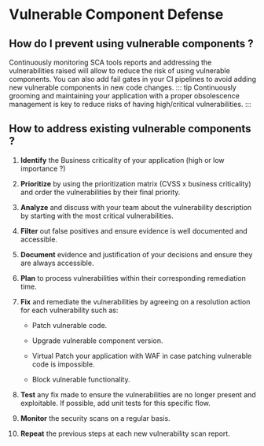 # Vulnerable Component Defense

## How do I prevent using vulnerable components ?

Continuously monitoring SCA tools reports and addressing the vulnerabilities raised will allow to reduce the risk of using vulnerable components.
You can also add fail gates in your CI pipelines to avoid adding new vulnerable components in new code changes.
::: tip
Continuously grooming and maintaining your application with a proper obsolescence management is key to reduce risks of having high/critical vulnerabilities.
:::

## How to address existing vulnerable components ?

1. **Identify** the Business criticality of your application (high or low importance ?)
   
1. **Prioritize** by using the prioritization matrix (CVSS x business criticality) and order the vulnerabilities by their final priority.
    
1. **Analyze** and discuss with your team about the vulnerability description by starting with the most critical vulnerabilities.
    
1. **Filter** out false positives and ensure evidence is well documented and accessible.

1. **Document** evidence and justification of your decisions and ensure they are always accessible.
    
1. **Plan** to process vulnerabilities within their corresponding remediation time.
    
1. **Fix** and remediate the  vulnerabilities by agreeing on a resolution action for each vulnerability such as:
        
    - Patch vulnerable code.
        
    - Upgrade vulnerable component version.
    
    - Virtual Patch your application with WAF in case patching vulnerable code is impossible.
        
    - Block vulnerable functionality.
    
1. **Test** any fix made to ensure the vulnerabilities are no longer present and exploitable. If possible, add unit tests for this specific flow.
   
1. **Monitor** the security scans on a regular basis.
    
1. **Repeat** the previous steps at each new vulnerability scan report.

